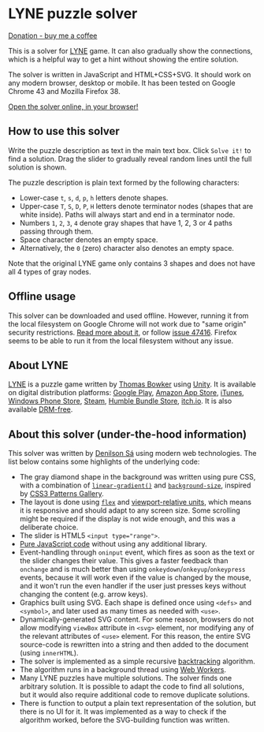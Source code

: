 LYNE puzzle solver
==================

[Donation - buy me a coffee](https://denilson.sa.nom.br/donate.html)

This is a solver for [LYNE][] game. It can also gradually show the connections, which is a helpful way to get a hint without showing the entire solution.

The solver is written in JavaScript and HTML+CSS+SVG. It should work on any modern browser, desktop or mobile. It has been tested on Google Chrome 43 and Mozilla Firefox 38.

[Open the solver online, in your browser!][solver]

How to use this solver
----------------------

Write the puzzle description as text in the main text box. Click `Solve it!` to find a solution. Drag the slider to gradually reveal random lines until the full solution is shown.

The puzzle description is plain text formed by the following characters:

* Lower-case `t`, `s`, `d`, `p`, `h` letters denote shapes.
* Upper-case `T`, `S`, `D`, `P`, `H` letters denote terminator nodes (shapes that are white inside). Paths will always start and end in a terminator node.
* Numbers `1`, `2`, `3`, `4` denote gray shapes that have 1, 2, 3 or 4 paths passing through them.
* Space character denotes an empty space.
* Alternatively, the `0` (zero) character also denotes an empty space.

Note that the original LYNE game only contains 3 shapes and does not have all 4 types of gray nodes.

Offline usage
-------------

This solver can be downloaded and used offline. However, running it from the local filesystem on Google Chrome will not work due to "same origin" security restrictions. [Read more about it][sameorigin], or follow [issue 47416][sameoriginissue]. Firefox seems to be able to run it from the local filesystem without any issue.

About LYNE
----------

[LYNE][] is a puzzle game written by [Thomas Bowker][tb] using [Unity][]. It is available on digital distribution platforms: [Google Play][play], [Amazon App Store][amazon], [iTunes][itunes], [Windows Phone Store][wp], [Steam][steam], [Humble Bundle Store][humble], [itch.io][itch]. It is also available [DRM-free][lyne].

About this solver (under-the-hood information)
----------------------------------------------

This solver was written by [Denilson Sá][denilsonsa] using modern web technologies. The list below contains some highlights of the underlying code:

* The gray diamond shape in the background was written using pure CSS, with a combination of [`linear-gradient()`][linear-gradient] and [`background-size`][background-size], inspired by [CSS3 Patterns Gallery][css3patterns].
* The layout is done using [`flex`][flex] and [viewport-relative units][viewport-units], which means it is responsive and should adapt to any screen size. Some scrolling might be required if the display is not wide enough, and this was a deliberate choice.
* The slider is HTML5 `<input type="range">`.
* [Pure JavaScript code][vanillajs] without using any additional library.
* Event-handling through `oninput` event, which fires as soon as the text or the slider changes their value. This gives a faster feedback than `onchange` and is much better than using `onkeydown`/`onkeyup`/`onkeypress` events, because it will work even if the value is changed by the mouse, and it won't run the even handler if the user just presses keys without changing the content (e.g. arrow keys).
* Graphics built using SVG. Each shape is defined once using `<defs>` and `<symbol>`, and later used as many times as needed with `<use>`.
* Dynamically-generated SVG content. For some reason, browsers do not allow modifying `viewBox` attribute in `<svg>` element, nor modifying any of the relevant attributes of `<use>` element. For this reason, the entire SVG source-code is rewritten into a string and then added to the document (using `innerHTML`).
* The solver is implemented as a simple recursive [backtracking][] algorithm.
* The algorithm runs in a background thread using [Web Workers][workers].
* Many LYNE puzzles have multiple solutions. The solver finds one arbitrary solution. It is possible to adapt the code to find all solutions, but it would also require additional code to remove duplicate solutions.
* There is function to output a plain text representation of the solution, but there is no UI for it. It was implemented as a way to check if the algorithm worked, before the SVG-building function was written.

[solver]: http://denilsonsa.github.io/lyne-solver/lyne-solver.html
[lyne]: http://www.lynegame.com/
[play]: https://play.google.com/store/apps/details?id=com.thomasbowker.lynerelease
[amazon]: http://www.amazon.com/Thomas-Bowker-LYNE/dp/B00HA8WNZ0
[itunes]: https://itunes.apple.com/us/app/lyne/id731753333
[wp]: http://www.windowsphone.com/en-us/store/app/lyne/bf04e86a-cf61-491e-b095-a257fb725f5e
[steam]: http://store.steampowered.com/app/266010/
[humble]: https://www.humblebundle.com/store/p/lyne_storefront
[itch]: http://thomasbowker.itch.io/lyne
[tb]: http://thomasbowker.com/
[unity]: https://unity3d.com/
[denilsonsa]: http://denilson.sa.nom.br/
[linear-gradient]: https://developer.mozilla.org/en-US/docs/Web/CSS/linear-gradient
[background-size]: https://developer.mozilla.org/en-US/docs/Web/CSS/background-size
[css3patterns]: http://lea.verou.me/css3patterns/
[flex]: https://css-tricks.com/snippets/css/a-guide-to-flexbox/
[viewport-units]: http://www.w3.org/TR/css3-values/#viewport-relative-lengths
[vanillajs]: http://vanilla-js.com/
[backtracking]: https://en.wikipedia.org/wiki/Backtracking
[sameorigin]: http://www.html5rocks.com/en/tutorials/workers/basics/#toc-security-local
[sameoriginissue]: https://code.google.com/p/chromium/issues/detail?id=47416
[workers]: http://www.w3.org/TR/workers/

